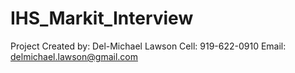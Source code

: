 # IHS_Markit_Interview
Project Created by: Del-Michael Lawson
Cell: 919-622-0910
Email: delmichael.lawson@gmail.com
